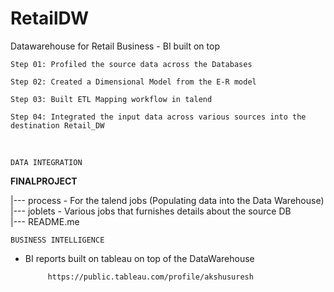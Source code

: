 # RetailDW
Datawarehouse for Retail Business - BI built on top
```
Step 01: Profiled the source data across the Databases 

Step 02: Created a Dimensional Model from the E-R model 

Step 03: Built ETL Mapping workflow in talend 

Step 04: Integrated the input data across various sources into the destination Retail_DW 
```
<br>

```
DATA INTEGRATION 
```
__FINALPROJECT__

|--- process - For the talend jobs (Populating data into the Data Warehouse) <br>
|--- joblets - Various jobs that furnishes details about the source DB <br>
|--- README.me <br>

```
BUSINESS INTELLIGENCE
```
 - BI reports built on tableau on top of the DataWarehouse
 
            https://public.tableau.com/profile/akshusuresh

